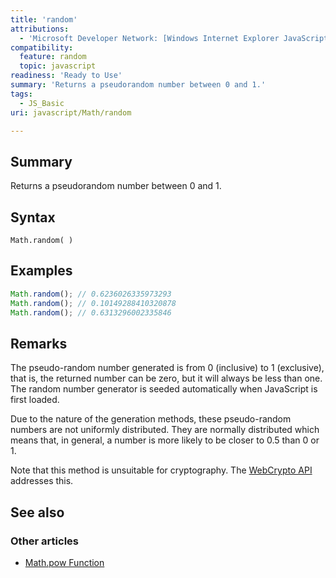 ```yaml
---
title: 'random'
attributions:
  - 'Microsoft Developer Network: [Windows Internet Explorer JavaScript reference Article](http://msdn.microsoft.com/en-us/library/ie/yek4tbz0%28v=vs.94%29.aspx)'
compatibility:
  feature: random
  topic: javascript
readiness: 'Ready to Use'
summary: 'Returns a pseudorandom number between 0 and 1.'
tags:
  - JS_Basic
uri: javascript/Math/random

---
```

## Summary

Returns a pseudorandom number between 0 and 1.

## Syntax

    Math.random( )

## Examples

``` js
Math.random(); // 0.6236026335973293
Math.random(); // 0.10149288410320878
Math.random(); // 0.6313296002335846
```

## Remarks

The pseudo-random number generated is from 0 (inclusive) to 1 (exclusive), that is, the returned number can be zero, but it will always be less than one. The random number generator is seeded automatically when JavaScript is first loaded.

Due to the nature of the generation methods, these pseudo-random numbers are not uniformly distributed. They are normally distributed which means that, in general, a number is more likely to be closer to 0.5 than 0 or 1.

Note that this method is unsuitable for cryptography. The [WebCrypto API](https://dvcs.w3.org/hg/webcrypto-api/raw-file/tip/spec/Overview.html) addresses this.

## See also

### Other articles

-   [Math.pow Function](/javascript/Math/pow)


